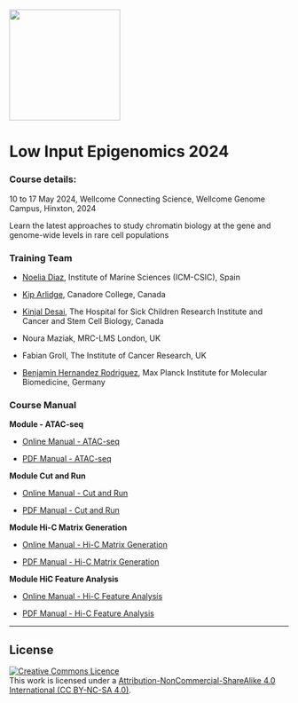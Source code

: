 # <img src="https://coursesandconferences.wellcomeconnectingscience.org/wp-content/themes/wcc_courses_and_conferences/dist/assets/svg/logo.svg" width="200" height="200">

# Low Input Epigenomics 2024 

### Course details: 
10 to 17 May 2024, Wellcome Connecting Science, Wellcome Genome Campus, Hinxton, 2024

Learn the latest approaches to study chromatin biology at the gene and genome-wide levels in rare cell populations

### Training Team         

- [Noelia Diaz](https://www.researchgate.net/profile/Noelia-Diaz-6), Institute of Marine Sciences (ICM-CSIC), Spain

- [Kip Arlidge](https://www.linkedin.com/in/kiparlidge/), Canadore College, Canada
- [Kinjal Desai](https://www.linkedin.com/in/kinjal-desai-966371132/), The Hospital for Sick Children Research Institute and Cancer and Stem Cell Biology, Canada
- Noura Maziak, MRC-LMS London, UK
- Fabian Groll, The Institute of Cancer Research, UK
- [Benjamin Hernandez Rodriguez](https://ben-hr.github.io/), Max Planck Institute for Molecular Biomedicine, Germany



### Course Manual
**Module  - ATAC-seq**   
- [Online Manual - ATAC-seq](Modules/atac_seq_analysis/atac_analysis.md) 
        
- [PDF Manual - ATAC-seq](Modules/atac_seq_analysis/atac_analysis.pdf)   

        
                    
**Module Cut and Run**  
- [Online Manual - Cut and Run](Modules/cut_and_run_analysis_tutorial/CUT&RUN_analysis_tutorial.md)
        
- [PDF Manual - Cut and Run](Modules/cut_and_run_analysis_tutorial/CUT&RUN_analysis_tutorial.pdf)

    
                          
**Module Hi-C Matrix Generation**  
- [Online Manual - Hi-C Matrix Generation](Modules/hic_matrix_generation/hic_matrix_generation.md)

- [PDF Manual - Hi-C Matrix Generation](Modules/hic_matrix_generation/hic_matrix_generation.pdf)

         
                  
**Module HiC Feature Analysis**  
- [Online Manual - Hi-C Feature Analysis](Modules/hic_feature_analyses/hic_feature_analyses.md)

- [PDF Manual - Hi-C Feature Analysis](Modules/hic_feature_analyses/hic_feature_analyses.pdf)

         
                    

******
## License
<a rel="license" href="http://creativecommons.org/licenses/by/4.0/"><img alt="Creative Commons Licence" style="border-width:0" src="https://i.creativecommons.org/l/by-nc-sa/4.0/88x31.png" /></a><br />This work is licensed under a <a rel="license" href="https://creativecommons.org/licenses/by-nc-sa/4.0/">Attribution-NonCommercial-ShareAlike 4.0 International (CC BY-NC-SA 4.0)</a>.
